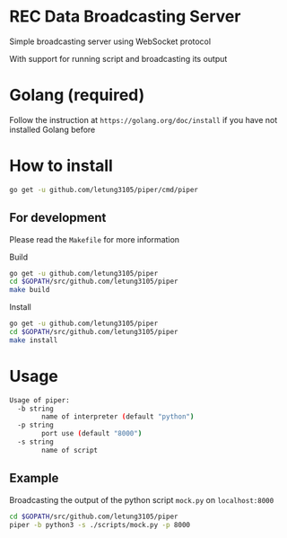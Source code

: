 # REC Data Broadcasting Server

Simple broadcasting server using WebSocket protocol

With support for running script and broadcasting its output

# Golang (required)

Follow the instruction at `https://golang.org/doc/install` if you have not installed Golang before

# How to install


```bash
go get -u github.com/letung3105/piper/cmd/piper
```

## For development

Please read the `Makefile` for more information

Build
```bash
go get -u github.com/letung3105/piper
cd $GOPATH/src/github.com/letung3105/piper
make build
```

Install
```bash
go get -u github.com/letung3105/piper
cd $GOPATH/src/github.com/letung3105/piper
make install
```

# Usage

```bash
Usage of piper:
  -b string
        name of interpreter (default "python")
  -p string
        port use (default "8000")
  -s string
        name of script
```

## Example

Broadcasting the output of the python script `mock.py` on `localhost:8000`
```bash
cd $GOPATH/src/github.com/letung3105/piper
piper -b python3 -s ./scripts/mock.py -p 8000
```
